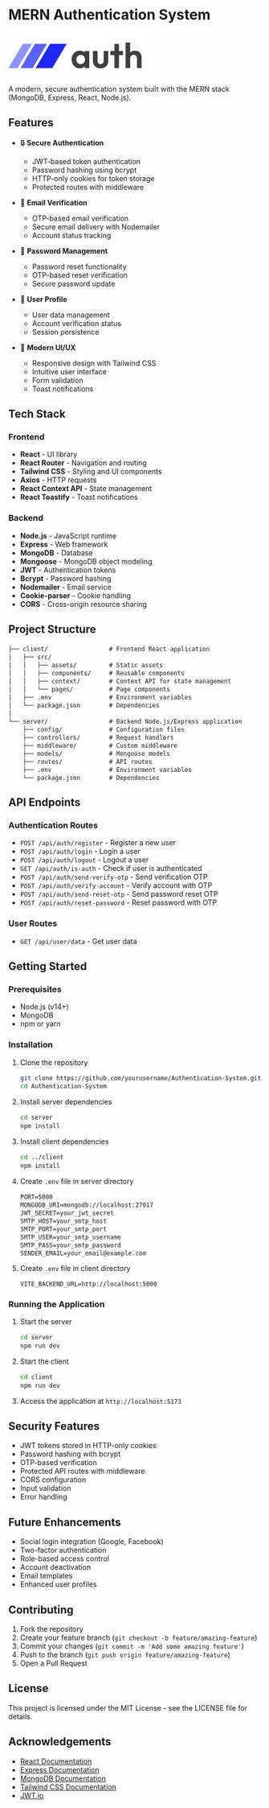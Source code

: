 # MERN Authentication System

![Auth System Logo](client/src/assets/logo.svg)

A modern, secure authentication system built with the MERN stack (MongoDB, Express, React, Node.js).

## Features

- 🔒 **Secure Authentication**
  - JWT-based token authentication
  - Password hashing using bcrypt
  - HTTP-only cookies for token storage
  - Protected routes with middleware

- 📧 **Email Verification**
  - OTP-based email verification
  - Secure email delivery with Nodemailer
  - Account status tracking

- 🔑 **Password Management**
  - Password reset functionality
  - OTP-based reset verification
  - Secure password update

- 👤 **User Profile**
  - User data management
  - Account verification status
  - Session persistence

- 💅 **Modern UI/UX**
  - Responsive design with Tailwind CSS
  - Intuitive user interface
  - Form validation
  - Toast notifications

## Tech Stack

### Frontend
- **React** - UI library
- **React Router** - Navigation and routing
- **Tailwind CSS** - Styling and UI components
- **Axios** - HTTP requests
- **React Context API** - State management
- **React Toastify** - Toast notifications

### Backend
- **Node.js** - JavaScript runtime
- **Express** - Web framework
- **MongoDB** - Database
- **Mongoose** - MongoDB object modeling
- **JWT** - Authentication tokens
- **Bcrypt** - Password hashing
- **Nodemailer** - Email service
- **Cookie-parser** - Cookie handling
- **CORS** - Cross-origin resource sharing

## Project Structure

```
├── client/                 # Frontend React application
│   ├── src/
│   │   ├── assets/         # Static assets
│   │   ├── components/     # Reusable components
│   │   ├── context/        # Context API for state management
│   │   └── pages/          # Page components
│   ├── .env                # Environment variables
│   └── package.json        # Dependencies
│
└── server/                 # Backend Node.js/Express application
    ├── config/             # Configuration files
    ├── controllers/        # Request handlers
    ├── middleware/         # Custom middleware
    ├── models/             # Mongoose models
    ├── routes/             # API routes
    ├── .env                # Environment variables
    └── package.json        # Dependencies
```

## API Endpoints

### Authentication Routes
- `POST /api/auth/register` - Register a new user
- `POST /api/auth/login` - Login a user
- `POST /api/auth/logout` - Logout a user
- `GET /api/auth/is-auth` - Check if user is authenticated
- `POST /api/auth/send-verify-otp` - Send verification OTP
- `POST /api/auth/verify-account` - Verify account with OTP
- `POST /api/auth/send-reset-otp` - Send password reset OTP
- `POST /api/auth/reset-password` - Reset password with OTP

### User Routes
- `GET /api/user/data` - Get user data

## Getting Started

### Prerequisites
- Node.js (v14+)
- MongoDB
- npm or yarn

### Installation

1. Clone the repository
   ```bash
   git clone https://github.com/yourusername/Authentication-System.git
   cd Authentication-System
   ```

2. Install server dependencies
   ```bash
   cd server
   npm install
   ```

3. Install client dependencies
   ```bash
   cd ../client
   npm install
   ```

4. Create `.env` file in server directory
   ```
   PORT=5000
   MONGODB_URI=mongodb://localhost:27017
   JWT_SECRET=your_jwt_secret
   SMTP_HOST=your_smtp_host
   SMTP_PORT=your_smtp_port
   SMTP_USER=your_smtp_username
   SMTP_PASS=your_smtp_password
   SENDER_EMAIL=your_email@example.com
   ```

5. Create `.env` file in client directory
   ```
   VITE_BACKEND_URL=http://localhost:5000
   ```

### Running the Application

1. Start the server
   ```bash
   cd server
   npm run dev
   ```

2. Start the client
   ```bash
   cd client
   npm run dev
   ```

3. Access the application at `http://localhost:5173`

## Security Features

- JWT tokens stored in HTTP-only cookies
- Password hashing with bcrypt
- OTP-based verification
- Protected API routes with middleware
- CORS configuration
- Input validation
- Error handling

## Future Enhancements

- Social login integration (Google, Facebook)
- Two-factor authentication
- Role-based access control
- Account deactivation
- Email templates
- Enhanced user profiles

## Contributing

1. Fork the repository
2. Create your feature branch (`git checkout -b feature/amazing-feature`)
3. Commit your changes (`git commit -m 'Add some amazing feature'`)
4. Push to the branch (`git push origin feature/amazing-feature`)
5. Open a Pull Request

## License

This project is licensed under the MIT License - see the LICENSE file for details.

## Acknowledgements

- [React Documentation](https://reactjs.org/docs/getting-started.html)
- [Express Documentation](https://expressjs.com/)
- [MongoDB Documentation](https://docs.mongodb.com/)
- [Tailwind CSS Documentation](https://tailwindcss.com/docs)
- [JWT.io](https://jwt.io/) 